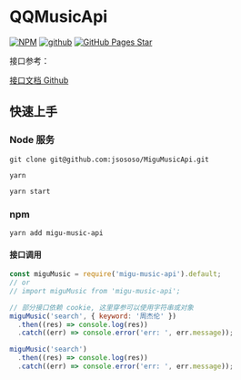 # QQMusicApi

[![NPM](https://img.shields.io/npm/v/migu-music-api.svg)](https://www.npmjs.com/package/migu-music-api)
[![github](https://img.shields.io/badge/github-MiguMusicApi-brightgreen.svg)](https://github.com/jsososo/MiguMusicApi)
[![GitHub Pages Star](https://img.shields.io/github/stars/jsososo/MiguMusicApi.svg)](https://github.com/jsososo/MiguMusicApi)


接口参考：

[接口文档 Github](https://jsososo.github.io/MiguMusicApi/#/)


## 快速上手

### Node 服务

```shell script
git clone git@github.com:jsososo/MiguMusicApi.git

yarn

yarn start
```


### npm

```shell script
yarn add migu-music-api
```

#### 接口调用

```javascript
const miguMusic = require('migu-music-api').default;
// or
// import miguMusic from 'migu-music-api';

// 部分接口依赖 cookie, 这里穿参可以使用字符串或对象
miguMusic('search', { keyword: '周杰伦' })
  .then((res) => console.log(res))
  .catch((err) => console.error('err: ', err.message));

miguMusic('search')
  .then((res) => console.log(res))
  .catch((err) => console.error('err: ', err.message));
```


